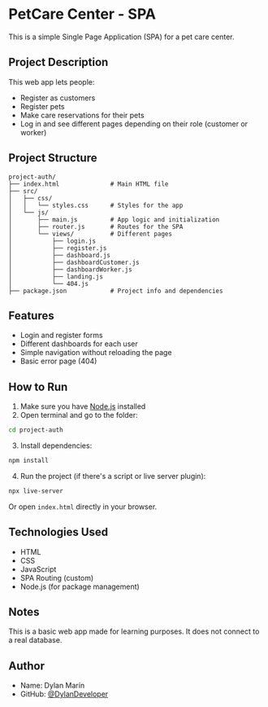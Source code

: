 # PetCare Center - SPA

This is a simple Single Page Application (SPA) for a pet care center.

## Project Description

This web app lets people:
- Register as customers
- Register pets
- Make care reservations for their pets
- Log in and see different pages depending on their role (customer or worker)

## Project Structure

```
project-auth/
├── index.html              # Main HTML file
├── src/
│   ├── css/
│   │   └── styles.css      # Styles for the app
│   └── js/
│       ├── main.js         # App logic and initialization
│       ├── router.js       # Routes for the SPA
│       └── views/          # Different pages
│           ├── login.js
│           ├── register.js
│           ├── dashboard.js
│           ├── dashboardCustomer.js
│           ├── dashboardWorker.js
│           ├── landing.js
│           └── 404.js
├── package.json            # Project info and dependencies
```

## Features

- Login and register forms
- Different dashboards for each user
- Simple navigation without reloading the page
- Basic error page (404)

## How to Run

1. Make sure you have [Node.js](https://nodejs.org/) installed
2. Open terminal and go to the folder:

```bash
cd project-auth
```

3. Install dependencies:

```bash
npm install
```

4. Run the project (if there's a script or live server plugin):

```bash
npx live-server
```

Or open `index.html` directly in your browser.

## Technologies Used

- HTML
- CSS
- JavaScript
- SPA Routing (custom)
- Node.js (for package management)

## Notes

This is a basic web app made for learning purposes. It does not connect to a real database.

## Author

- Name: Dylan Marín
- GitHub: [@DylanDeveloper](https://github.com/DylanDeveloper)
